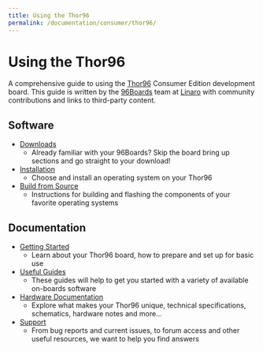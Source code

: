 ```yaml
---
title: Using the Thor96
permalink: /documentation/consumer/thor96/
---
```

# Using the Thor96

A comprehensive guide to using the [Thor96](https://www.96boards.org/) Consumer Edition development board. This guide is written by the [96Boards](https://www.96boards.org) team at [Linaro](http://www.linaro.org) with community contributions and links to third-party content.

## Software

- [Downloads](downloads/)
   - Already familiar with your 96Boards? Skip the board bring up sections and go straight to your download!
- [Installation](installation/)
   - Choose and install an operating system on your Thor96
- [Build from Source](build/)
   - Instructions for building and flashing the components of your favorite operating systems

## Documentation

- [Getting Started](getting-started/)
   - Learn about your Thor96 board, how to prepare and set up for basic use
- [Useful Guides](guides/)
   - These guides will help to get you started with a variety of available on-boards software
- [Hardware Documentation](hardware-docs/)
   - Explore what makes your Thor96 unique, technical specifications, schematics, hardware notes and more...
- [Support](support/)
   - From bug reports and current issues, to forum access and other useful resources, we want to help you find answers
